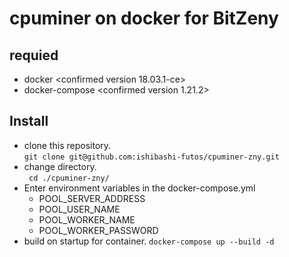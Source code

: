 # cpuminer on docker for BitZeny

## requied
- docker <confirmed version 18.03.1-ce>
- docker-compose <confirmed version 1.21.2>

## Install

- clone this repository.  
  `git clone git@github.com:ishibashi-futos/cpuminer-zny.git`
- change directory.  
  ` cd ./cpuminer-zny/`
- Enter environment variables in the docker-compose.yml
  - POOL_SERVER_ADDRESS
  - POOL_USER_NAME
  - POOL_WORKER_NAME
  - POOL_WORKER_PASSWORD
- build on startup for container.
  `docker-compose up --build -d `
